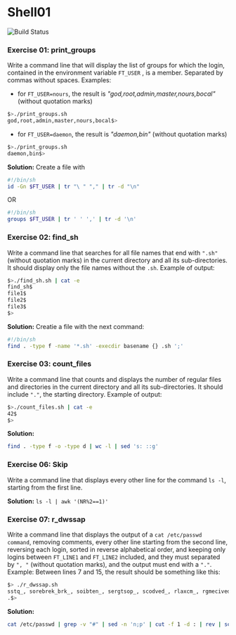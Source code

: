 # Shell01
![Build Status](https://camo.githubusercontent.com/d76fd7565bd13dcb9562621ba516f3d08387b3bcbad9c605ba62e3de7de03da2/68747470733a2f2f696d672e736869656c64732e696f2f62616467652f5368656c6c2d426173682d626c7565)

### Exercise 01: print_groups
Write a command line that will display the list of groups for which the login, contained in the environment variable `FT_USER` , is a member. Separated by commas without spaces. Examples:

- for `FT_USER=nours`, the result is _"god,root,admin,master,nours,bocal"_ (without quotation marks)
```sh
$>./print_groups.sh
god,root,admin,master,nours,bocal$>
```
- for `FT_USER=daemon`, the result is _"daemon,bin"_ (without quotation marks)
```sh
$>./print_groups.sh
daemon,bin$>
```
**Solution:** 
Create a file with
```sh
#!/bin/sh
id -Gn $FT_USER | tr "\ " "," | tr -d "\n"
```
OR
```sh
#!/bin/sh
groups $FT_USER | tr ' ' ',' | tr -d '\n'
```

### Exercise 02:  find_sh
Write a command line that searches for all file names that end with `".sh"` (without quotation marks) in the current directory and all its sub-directories. It should display only the file names without the `.sh`. Example of output:
```sh
$>./find_sh.sh | cat -e
find_sh$
file1$
file2$
file3$
$>
```
**Solution:** Creatie a file with the next command:
```sh
#!/bin/sh
find . -type f -name '*.sh' -execdir basename {} .sh ';'
```

### Exercise 03:  count_files
Write a command line that counts and displays the number of regular files and directories in the current directory and all its sub-directories. It should include `"."`, the starting directory. Example of output:
```sh
$>./count_files.sh | cat -e
42$
$>
```
**Solution:** 
```sh
find . -type f -o -type d | wc -l | sed 's: ::g'
```

### Exercise 06:  Skip
Write a command line that displays every other line for the command `ls -l`, starting from the first line.

**Solution:**  `ls -l | awk '(NR%2==1)'`

### Exercise 07:  r_dwssap
Write a command line that displays the output of a `cat /etc/passwd command`, removing comments, every other line starting from the second line, reversing each login, sorted in reverse alphabetical order, and keeping only logins between `FT_LINE1` and `FT_LINE2` included, and they must separated by `", "` (without quotation marks), and the output must end with a `"."`. Example: Between lines 7 and 15, the result should be something like this:
```sh
$> ./r_dwssap.sh
sstq_, sorebrek_brk_, soibten_, sergtsop_, scodved_, rlaxcm_, rgmecived_, revreswodniw_, revressta_
.$>
```
**Solution:** 
```sh
cat /etc/passwd | grep -v "#" | sed -n 'n;p' | cut -f 1 -d : | rev | sort -r | sed -n "$FT_LINE1,$FT_LINE2 p" | tr '\n' ',' | sed 's:,:, :g' | sed 's:, $:.:' | tr -d '\n'
```
